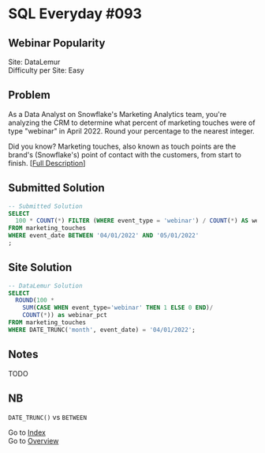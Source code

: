 # SQL Everyday \#093

## Webinar Popularity

Site: DataLemur\
Difficulty per Site: Easy

## Problem

As a Data Analyst on Snowflake's Marketing Analytics team, you're analyzing the CRM to determine what percent of marketing touches were of type "webinar" in April 2022. Round your percentage to the nearest integer.

Did you know? Marketing touches, also known as touch points are the brand's (Snowflake's) point of contact with the customers, from start to finish. [[Full Description](https://datalemur.com/questions/snowflake-webinar-popularity)]

## Submitted Solution

```sql
-- Submitted Solution
SELECT
  100 * COUNT(*) FILTER (WHERE event_type = 'webinar') / COUNT(*) AS webinar_pct
FROM marketing_touches
WHERE event_date BETWEEN '04/01/2022' AND '05/01/2022'
;
```

## Site Solution

```sql
-- DataLemur Solution 
SELECT 
  ROUND(100 *
    SUM(CASE WHEN event_type='webinar' THEN 1 ELSE 0 END)/
    COUNT(*)) as webinar_pct
FROM marketing_touches
WHERE DATE_TRUNC('month', event_date) = '04/01/2022';
```

## Notes

TODO

## NB

`DATE_TRUNC()` vs `BETWEEN`

Go to [Index](../?tab=readme-ov-file#index)\
Go to [Overview](../?tab=readme-ov-file)
